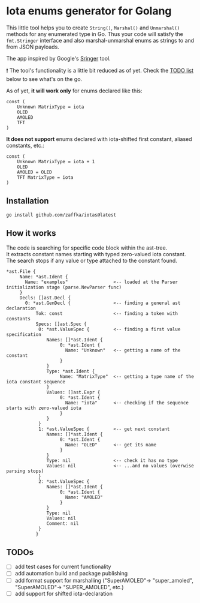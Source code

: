 # Iota enums generator for Golang

This little tool helps you to create `String()`, `Marshal()` and `Unmarshal()` methods for any enumerated type in Go. Thus your code will satisfy the `fmt.Stringer` interface and also marshal-unmarshal enums as strings to and from JSON payloads.

The app inspired by Google's [Sringer](https://pkg.go.dev/golang.org/x/tools/cmd/stringer) tool.

:exclamation: The tool's functionality is a little bit reduced as of yet. Check the [TODO list](#todos) below to see what's on the go.

As of yet, **it will work only** for enums declared like this:

```
const (
	Unknown MatrixType = iota
	OLED
	AMOLED
	TFT
)
```

**It does not support** enums declared with iota-shifted first constant, aliased constants, etc.:

```
const (
	Unknown MatrixType = iota + 1
	OLED
	AMOLED = OLED
	TFT MatrixType = iota
)
```

## Installation

```
go install github.com/zaffka/iotas@latest
```

## How it works

The code is searching for specific code block within the ast-tree.  
It extracts constant names starting with typed zero-valued iota constant.  
The search stops if any value or type attached to the constant found.

```
*ast.File {
     Name: *ast.Ident {
       Name: "examples"                 <-- loaded at the Parser initialization stage (parse.NewParser func)
     }
     Decls: []ast.Decl {
       0: *ast.GenDecl {                <-- finding a general ast declaration
           Tok: const                   <-- finding a token with constants
           Specs: []ast.Spec {
            0: *ast.ValueSpec {         <-- finding a first value specification
               Names: []*ast.Ident {
                    0: *ast.Ident {
                      Name: "Unknown"   <-- getting a name of the constant
                    }
               }
               Type: *ast.Ident {
                    Name: "MatrixType"  <-- getting a type name of the iota constant sequence
               }
               Values: []ast.Expr {
                    0: *ast.Ident {
                      Name: "iota"      <-- checking if the sequence starts with zero-valued iota
                    }
               }
            }
            1: *ast.ValueSpec {         <-- get next constant
               Names: []*ast.Ident {
                    0: *ast.Ident {
                      Name: "OLED"      <-- get its name
                    }
               }
               Type: nil                <-- check it has no type
               Values: nil              <-- ...and no values (overwise parsing stops)
            }
            2: *ast.ValueSpec {
               Names: []*ast.Ident {
                    0: *ast.Ident {
                      Name: "AMOLED"
                    }
               }
               Type: nil
               Values: nil
               Comment: nil
            }
           }
```

## TODOs

- [ ] add test cases for current functionality
- [ ] add automation build and package publishing
- [ ] add format support for marshalling ("SuperAMOLED"-> "super_amoled", "SuperAMOLED"-> "SUPER_AMOLED", etc.)
- [ ] add support for shifted iota-declaration
